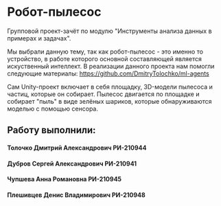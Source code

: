 # Робот-пылесос

Групповой проект-зачёт по модулю "Инструменты анализа данных в примерах и задачах".

Мы выбрали данную тему, так как робот-пылесос - это именно то устройство, в работе которого основной составляющей является искуственный интеллект.
В реализации данного проекта нам помогли следующие материалы: https://github.com/DmitryTolochko/ml-agents

Сам Unity-проект включает в себя площадку, 3D-модели пылесоса и частиц, которые он собирает. Пылесос двигается по площадке и собирает "пыль" в виде зелёных шариков, которые обнаруживаются моделью с помощью сенсора. 

## Работу выполнили:
#### Толочко Дмитрий Александрович РИ-210944
#### Дубров Сергей Александрович РИ-210941
#### Чупшева Анна Романовна РИ-210945
#### Плешивцев Денис Владимирович РИ-210948

